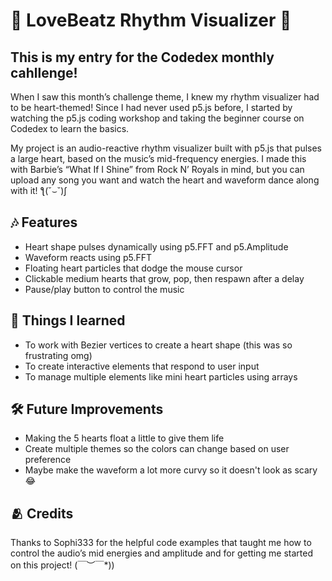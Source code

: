 # 🩷 LoveBeatz Rhythm Visualizer 🩷

## This is my entry for the Codedex monthly cahllenge!


When I saw this month’s challenge theme, I knew my rhythm visualizer had to be heart-themed! Since I had never used p5.js before, I started by watching the p5.js coding workshop and taking the beginner course on Codedex to learn the basics.


My project is an audio-reactive rhythm visualizer built with p5.js that pulses a large heart, based on the music’s mid-frequency energies. I made this with Barbie’s “What If I Shine” from Rock N’ Royals in mind, but you can upload any song you want and watch the heart and waveform dance along with it! ƪ(˘⌣˘)ʃ



## 🎶 Features

- Heart shape pulses dynamically using p5.FFT and p5.Amplitude
- Waveform reacts using p5.FFT
- Floating heart particles that dodge the mouse cursor
- Clickable medium hearts that grow, pop, then respawn after a delay
- Pause/play button to control the music


## 🧠 Things I learned

- To work with Bezier vertices to create a heart shape (this was so frustrating omg)
- To create interactive elements that respond to user input
- To manage multiple elements like mini heart particles using arrays


## 🛠️ Future Improvements

- Making the 5 hearts float a little to give them life
- Create multiple themes so the colors can change based on user preference
- Maybe make the waveform a lot more curvy so it doesn't look as scary😂
  


## 🫂 Credits

Thanks to Sophi333 for the helpful code examples that taught me how to control the audio’s mid energies and amplitude and for getting me started on this project! \(￣︶￣*\))
